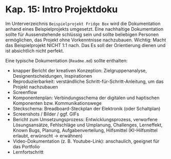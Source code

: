 # Kap. 15: Intro Projektdoku

Im Unterverzeichnis `Beispielprojekt Fridge Box` wird die Dokumentation anhand eines Beispielprojekts  umgesetzt.
Eine nachhaltige Dokumentation sollte für Aussenstehende schlüssig sein und sollte beliebigen Personen ermöglichen, das Projekt ohne Vorkenntnisse nachzubauen.
Wichtig: Macht das Beispielprojekt NICHT 1:1 nach. Das Es soll der Orientierung dienen und ist absichtlich nicht perfekt. 

Eine typische Dokumentation (`Readme.md`) sollte enthalten:

* knapper Bericht der kreativen Konzeption: Zielgruppenanalyse, Designentscheidungen, Inspirationen
* Reproduzierbarkeit: verständliche Schritt-für-Schritt-Anleitung, um  das Projekt nachzubauen
* Screenflow
* Komponentenplan: Verbindungsschema der digitalen und haptischen Komponenten bzw. Kommunikationswege
* Steckschema: Breadboard-Steckplan der Elektronik (oder Schaltplan)
* Screenshots / Bilder / ggf. GIFs
* Bericht zum Umsetzungsprozess: Entwicklungsprozess, verworfene Lösungsansätze, Fehlschläge und Umplanung, Challenges, Lerneffekt, Known Bugs, Planung, Aufgabenverteilung, Hilfsmittel (KI-Hilfsmittel erlaubt, erwünscht -> erwähnen)
* Video-Dokumentation (z. B. Youtube-Link): anschaulich, geeignet für das Portfolio
* Lernfortschritt



